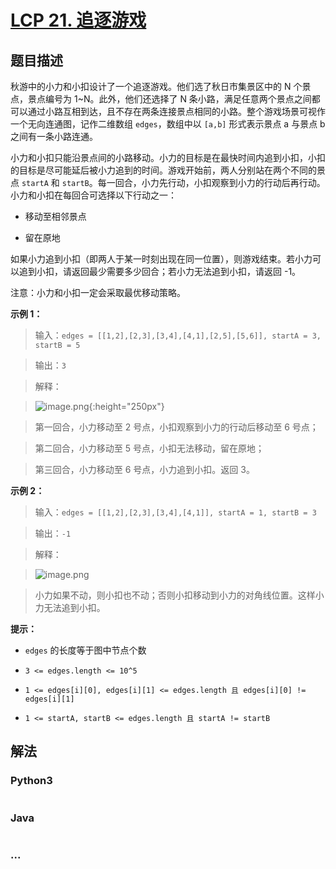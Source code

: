 # [LCP 21. 追逐游戏](https://leetcode.cn/problems/Za25hA)

## 题目描述

<!-- 这里写题目描述 -->

秋游中的小力和小扣设计了一个追逐游戏。他们选了秋日市集景区中的 N 个景点，景点编号为 1~N。此外，他们还选择了 N 条小路，满足任意两个景点之间都可以通过小路互相到达，且不存在两条连接景点相同的小路。整个游戏场景可视作一个无向连通图，记作二维数组 `edges`，数组中以 `[a,b]` 形式表示景点 a 与景点 b 之间有一条小路连通。

小力和小扣只能沿景点间的小路移动。小力的目标是在最快时间内追到小扣，小扣的目标是尽可能延后被小力追到的时间。游戏开始前，两人分别站在两个不同的景点 `startA` 和 `startB`。每一回合，小力先行动，小扣观察到小力的行动后再行动。小力和小扣在每回合可选择以下行动之一：

-   移动至相邻景点

-   留在原地

如果小力追到小扣（即两人于某一时刻出现在同一位置），则游戏结束。若小力可以追到小扣，请返回最少需要多少回合；若小力无法追到小扣，请返回 -1。

注意：小力和小扣一定会采取最优移动策略。

**示例 1：**

> 输入：`edges = [[1,2],[2,3],[3,4],[4,1],[2,5],[5,6]], startA = 3, startB = 5`

>

> 输出：`3`

>

> 解释：

> ![image.png](https://fastly.jsdelivr.net/gh/doocs/leetcode@main/lcp/LCP%2021.%20追逐游戏/images/1597991318-goeHHr-image.png){:height="250px"}

>

> 第一回合，小力移动至 2 号点，小扣观察到小力的行动后移动至 6 号点；

> 第二回合，小力移动至 5 号点，小扣无法移动，留在原地；

> 第三回合，小力移动至 6 号点，小力追到小扣。返回 3。

**示例 2：**

> 输入：`edges = [[1,2],[2,3],[3,4],[4,1]], startA = 1, startB = 3`

>

> 输出：`-1`

>

> 解释：

> ![image.png](https://fastly.jsdelivr.net/gh/doocs/leetcode@main/lcp/LCP%2021.%20追逐游戏/images/1597991157-QfeakF-image.png)

>

> 小力如果不动，则小扣也不动；否则小扣移动到小力的对角线位置。这样小力无法追到小扣。

**提示：**

-   `edges` 的长度等于图中节点个数

-   `3 <= edges.length <= 10^5`

-   `1 <= edges[i][0], edges[i][1] <= edges.length 且 edges[i][0] != edges[i][1]`

-   `1 <= startA, startB <= edges.length 且 startA != startB`

## 解法

<!-- 这里可写通用的实现逻辑 -->

<!-- tabs:start -->

### **Python3**

<!-- 这里可写当前语言的特殊实现逻辑 -->

```python


```

### **Java**

<!-- 这里可写当前语言的特殊实现逻辑 -->

```java


```

### **...**

```


```

<!-- tabs:end -->
